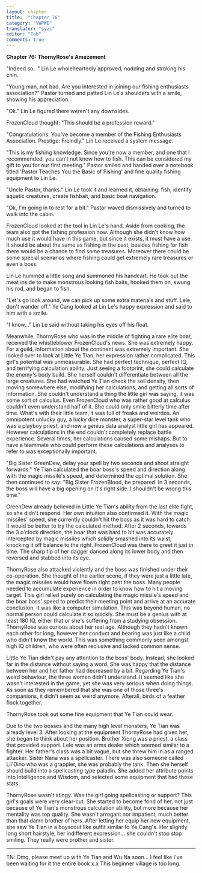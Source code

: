 ```yaml
---
layout: chapter
title:  "Chapter 76"
category: "VWPWE"
translator: "syzc"
editor: "Tab"
comments: true
---
```


**Chapter 76: ThornyRose's Amazement**
 
"Indeed so..." Lin Le wholeheartedly approved, nodding and stroking his chin.
 
"Young man, not bad. Are you interested in joining our fishing enthusiasts association?" Pastor turned and patted Lin Le's shoulders with a smile, showing his appreciation.
 
"Ok." Lin Le figured there weren't any downsides.
 
FrozenCloud thought: "This should be a profession reward."
 
"Congratulations. You've become a member of the Fishing Enthusiasts Association. Prestige: Freindly." Lin Le received a system message.
 
"This is my fishing knowledge. Since you're now a member, and one that I recommended, you can't not know how to fish. This can be considered my gift to you for our first meeting." Pastor smiled and handed over a notebook titled 'Pastor Teaches You the Basic of Fishing' and fine quality fishing equipment to Lin Le.
 
"Uncle Pastor, thanks." Lin Le took it and learned it, obtaining: fish, identify aquatic creatures, create fishbait, and basic boat navigation.
 
"Ok, I'm going in to rest for a bit." Pastor waved dismissively and turned to walk into the cabin.
 
FrozenCloud looked at the tool in Lin Le's hand. Aside from cooking, the team also got the fishing profession now. Although she didn't know how much use it would have in this game, but since it exists, it must have a use. It should be about the same as fishing in the past, besides fishing for fish there would be a chance to find some treasures. Moreover there could be some special scenarios where fishing could get extremely rare treasures or even a boss.
 
Lin Le hummed a little song and summoned his handcart. He took out the meat inside to make monstrous looking fish baits, hooked them on, swung his rod, and began to fish.
 
"Let's go look around, we can pick up some extra materials and stuff. Lele, don't wander off." Ye Cang looked at Lin Le's happy expression and said to him with a smile.
 
"I know..." Lin Le said without taking his eyes off his float.
 
Meanwhile, ThornyRose who was in the middle of fighting a rare elite boar, received the whistleblower FrozenCloud's news. She was extremely happy. For a guild, information about the continent was extremely important. She looked over to look at Little Ye Tian, her expression rather complicated. This girl's potential was unmeasurable. She had perfect technique, perfect IQ, and terrifying calculation ability. Just seeing a footprint, she could calculate the enemy's body build. She herself couldn't differentiate between all the large creatures. She had watched Ye Tian check the soil density, then moving somewhere else, modifying her calculations, and getting all sorts of information. She couldn't understand a thing the little girl was saying, it was some sort of calculus. Even FrozenCloud who was rather good at calculus couldn't even understand half of it. She could only smile bitterly time after time. What's with their little team, it was full of freaks and weirdos. An omnipotent unlucky guy, a lucky dice monster, a super-star level tank who was a playboy priest, and now a genius data analyst little girl has appeared. However calculations in the end couldn't completely replace battle experience. Several times, her calculations caused some mishaps. But to have a teammate who could perform these calculations and analyses to refer to was exceptionally important. 
 
"Big Sister GreenDew, delay your spell by two seconds and shoot straight forwards." Ye Tian calculated the boar boss's speed and direction along with the magic missile's speed, and determined the optimal solution. She then continued to say: "Big Sister FrozenBlood, be prepared. In 3 seconds, the boss will have a big opening on it's right side. I shouldn't be wrong this time." 
 
GreenDew already believed in Little Ye Tian's ability from the last elite fight, so she didn't respond. Her own intuition also confirmed it. With the magic missiles' speed, she currently couldn't hit the boss as it was hard to catch. It would be better to try the calculated method. After 2 seconds, towards the 3 o'clock direction, the boar that was hard to hit was accurately intercepted by magic missiles which solidly smashed into its waist, knocking it off balance to the right. FrozenCloud was there to greet it just in time. The sharp tip of her dagger danced along its lower body and then reversed and stabbed into its eye. 
 
ThornyRose also attacked violently and the boss was finished under their co-operation. She thought of the earlier scene, if they were just a little late, the magic missiles would have flown right past the boss. Many people needed to accumulate experience in order to know how to hit a moving target. This girl relied purely on calculating the magic missile's speed and the boar boss' speed to predict their meeting point and arrive at an accurate conclusion. It was like a computer simulation. This was beyond human, no normal person could calculate it so quickly. She must be a genius with at least 180 IQ, either that or she's suffering from a studying obsession. ThornyRose was curious about her real age. Although they hadn't known each other for long, however her conduct and bearing was just like a child who didn't know the world. This was something commonly seen amongst high IQ children, who were often reclusive and lacked common sense.
 
Little Ye Tian didn't pay any attention to the boss' body. Instead, she looked far in the distance without saying a word. She was happy that the distance between her and her father had decreased by a bit. Regarding Ye Tian's weird behaviour, the three women didn't understand. It seemed like she wasn't interested in the game, yet she was very serious when doing things. As soon as they remembered that she was one of those three's companions, it didn't seem as weird anymore. Afterall, birds of a feather flock together.
 
ThornyRose took out some fine equipment that Ye Tian could wear. 
 
Due to the two bosses and the many high level monsters, Ye Tian was already level 3. After looking at the equipment ThornyRose had given her, she began to think about her position. Brother Xiong was a priest, a class that provided support. Lele was an arms dealer which seemed similar to a fighter. Her father's class was a bit vague, but she threw him in as a ranged attacker. Sister Nana was a spellcaster. There was also someone called Lil'Dino who was a grappler, she was probably the tank. Then she herself should build into a spellcasting type paladin. She added her attribute points into Intelligence and Wisdom, and selected some equipment that had those stats.
 
ThornyRose wasn't stingy. Was the girl going spellcasting or support? This girl's goals were very clear-cut. She started to become fond of her, not just because of Ye Tian's monstrous calculation ability, but more because her mentality was top quality. She wasn't arrogant nor impatient, much better than that damn brother of hers. After letting her equip her new equipment, she saw Ye Tian in a boyscout like outfit similar to Ye Cang's. Her slightly long short hairstyle, her indifferent expression... she couldn't stop stop smiling. They really were brother and sister.

---

TN: Omg, please meet up with Ye Tian and Wu Na soon... I feel like I've been waiting for it the entire book x.x This beginner village is too long.